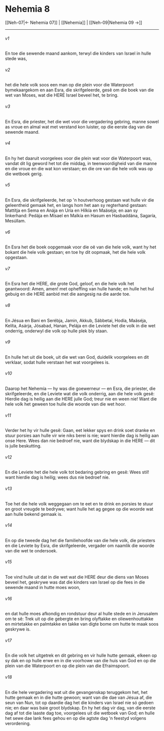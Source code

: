 # Nehemia 8

[[Neh-07|← Nehemia 07]] | [[Nehemia]] | [[Neh-09|Nehemia 09 →]]
***

###### v1
En toe die sewende maand aankom, terwyl die kinders van Israel in hulle stede was, 
###### v2
het die hele volk soos een man op die plein voor die Waterpoort bymekaargekom en aan Esra, die skrifgeleerde, gesê om die boek van die wet van Moses, wat die HERE Israel beveel het, te bring. 
###### v3
En Esra, die priester, het die wet voor die vergadering gebring, manne sowel as vroue en almal wat met verstand kon luister, op die eerste dag van die sewende maand. 
###### v4
En hy het daaruit voorgelees voor die plein wat voor die Waterpoort was, vandat dit lig geword het tot die middag, in teenwoordigheid van die manne en die vroue en die wat kon verstaan; en die ore van die hele volk was op die wetboek gerig. 
###### v5
En Esra, die skrifgeleerde, het op 'n houtverhoog gestaan wat hulle vir die geleentheid gemaak het, en langs hom het aan sy regterhand gestaan: Mattítja en Sema en Anája en Uría en Hilkía en Maäséja; en aan sy linkerhand: Pedája en Mísael en Malkía en Hasum en Hasbaddána, Sagaría, Mesúllam. 
###### v6
En Esra het die boek oopgemaak voor die oë van die hele volk, want hy het bokant die hele volk gestaan; en toe hy dit oopmaak, het die hele volk opgestaan. 
###### v7
En Esra het die HERE, die grote God, geloof, en die hele volk het geantwoord: Amen, amen! met opheffing van hulle hande; en hulle het hul gebuig en die HERE aanbid met die aangesig na die aarde toe. 
###### v8
En Jésua en Bani en Serébja, Jamin, Akkub, Sábbetai, Hodía, Maäséja, Kelíta, Asárja, Jósabad, Hanan, Pelája en die Leviete het die volk in die wet onderrig, onderwyl die volk op hulle plek bly staan. 
###### v9
En hulle het uit die boek, uit die wet van God, duidelik voorgelees en dit verklaar, sodat hulle verstaan het wat voorgelees is. 
###### v10
Daarop het Nehemía — hy was die goewerneur — en Esra, die priester, die skrifgeleerde, en die Leviete wat die volk onderrig, aan die hele volk gesê: Hierdie dag is heilig aan die HERE julle God; treur nie en ween nie! Want die hele volk het geween toe hulle die woorde van die wet hoor. 
###### v11
Verder het hy vir hulle gesê: Gaan, eet lekker spys en drink soet dranke en stuur porsies aan hulle vir wie niks berei is nie; want hierdie dag is heilig aan onse Here. Wees dan nie bedroef nie, want die blydskap in die HERE — dit is julle beskutting. 
###### v12
En die Leviete het die hele volk tot bedaring gebring en gesê: Wees stil! want hierdie dag is heilig; wees dus nie bedroef nie. 
###### v13
Toe het die hele volk weggegaan om te eet en te drink en porsies te stuur en groot vreugde te bedrywe; want hulle het ag gegee op die woorde wat aan hulle bekend gemaak is. 
###### v14
En op die tweede dag het die familiehoofde van die hele volk, die priesters en die Leviete by Esra, die skrifgeleerde, vergader om naamlik die woorde van die wet te ondersoek. 
###### v15
Toe vind hulle uit dat in die wet wat die HERE deur die diens van Moses beveel het, geskrywe was dat die kinders van Israel op die fees in die sewende maand in hutte moes woon, 
###### v16
en dat hulle moes afkondig en rondstuur deur al hulle stede en in Jerusalem om te sê: Trek uit op die gebergte en bring olyftakke en oliewenhouttakke en mirtetakke en palmtakke en takke van digte bome om hutte te maak soos geskrywe is. 
###### v17
En die volk het uitgetrek en dit gebring en vir hulle hutte gemaak, elkeen op sy dak en op hulle erwe en in die voorhowe van die huis van God en op die plein van die Waterpoort en op die plein van die Efraimspoort. 
###### v18
En die hele vergadering wat uit die gevangenskap teruggekom het, het hutte gemaak en in die hutte gewoon; want van die dae van Jésua af, die seun van Nun, tot op daardie dag het die kinders van Israel nie só gedoen nie; en daar was baie groot blydskap. En hy het dag vir dag, van die eerste dag af tot die laaste dag toe, voorgelees uit die wetboek van God; en hulle het sewe dae lank fees gehou en op die agtste dag 'n feestyd volgens verordening. 
